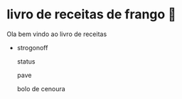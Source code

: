 # livro de receitas de frango :older_man:

 Ola bem vindo ao livro de receitas  

- strogonoff

  status
  
  pave
  
  bolo de cenoura
  
  
